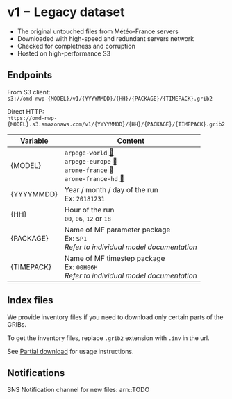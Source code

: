 # v1 − Legacy dataset

* The original untouched files from Météo-France servers
* Downloaded with high-speed and redundant servers network
* Checked for completness and corruption
* Hosted on high-performance S3

## Endpoints

From S3 client:<br>
`s3://omd-nwp-{MODEL}/v1/{YYYYMMDD}/{HH}/{PACKAGE}/{TIMEPACK}.grib2`

Direct HTTP:<br>
`https://omd-nwp-{MODEL}.s3.amazonaws.com/v1/{YYYYMMDD}/{HH}/{PACKAGE}/{TIMEPACK}.grib2`


| Variable | Content |
| -- | ---- |
| {MODEL}     | `arpege-world` [🔗 ](../../models/arpege-world)<br>`arpege-europe` [🔗 ](../../models/arpege-europe)<br>`arome-france` [🔗 ](../../models/arome-france)<br> `arome-france-hd` [🔗 ](../../models/arome-france-hd) |
| {YYYYMMDD}  | Year / month / day of the run <br>Ex: `20181231` |
| {HH}        | Hour of the run <br> `00`, `06`, `12` or `18` |
| {PACKAGE} | Name of MF parameter package <br>Ex: `SP1` <br>*Refer to individual model documentation*
| {TIMEPACK}  | Name of MF timestep package <br>Ex: `00H06H` <br>*Refer to individual model documentation*

## Index files

We provide inventory files if you need to download only certain parts of the GRIBs.

To get the inventory files, replace `.grib2` extension with `.inv` in the url.

See [Partial download](../../tools/partial-download) for usage instructions.

## Notifications

SNS Notification channel for new files: arn::TODO
